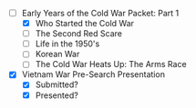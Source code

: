 - [ ] Early Years of the Cold War Packet: Part 1
	- [x] Who Started the Cold War
	- [ ] The Second Red Scare
	- [ ] Life in the 1950's
	- [ ] Korean War
	- [ ] The Cold War Heats Up: The Arms Race
- [x] Vietnam War Pre-Search Presentation
	- [x] Submitted?
	- [x] Presented?
